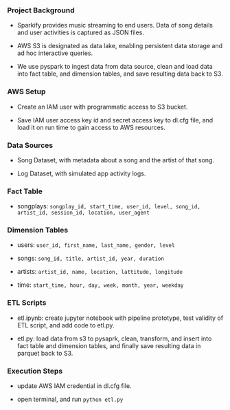 ### Project Background

* Sparkify provides music streaming to end users. Data of song details and user activities is captured as JSON files.

* AWS S3 is designated as data lake, enabling persistent data storage and ad hoc interactive queries.  

* We use pyspark to ingest data from data source, clean and load data into fact table, and dimension tables, and save resulting data back to S3. 


### AWS Setup
 
* Create an IAM user with programmatic access to S3 bucket.  

* Save IAM user access key id and secret access key to dl.cfg file, and load it on run time to gain access to AWS resources.  


### Data Sources

* Song Dataset, with metadata about a song and the artist of that song.

* Log Dataset, with simulated app activity logs.


### Fact Table

* songplays: `songplay_id, start_time, user_id, level, song_id, artist_id, session_id, location, user_agent`


### Dimension Tables

* users:
`user_id, first_name, last_name, gender, level`

* songs:
`song_id, title, artist_id, year, duration`

* artists:
`artist_id, name, location, lattitude, longitude`

* time:
`start_time, hour, day, week, month, year, weekday`



### ETL Scripts

* etl.ipynb: create jupyter notebook with pipeline prototype, test validity of ETL script, and add code to etl.py.

* etl.py: load data from s3 to pysaprk, clean, transform, and insert into fact table and dimension tables, and finally save resulting data in parquet back to S3. 



### Execution Steps

* update AWS IAM credential in dl.cfg file. 

* open terminal, and run `python etl.py`


